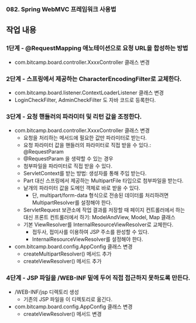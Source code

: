 ### 082. Spring WebMVC 프레임워크 사용법

## 작업 내용

### 1단계 - @RequestMapping 애노테이션으로 요청 URL을 합성하는 방법

- com.bitcamp.board.controller.XxxxController 클래스 변경

### 2단계 - 스프링에서 제공하는 CharacterEncodingFilter로 교체한다.

- com.bitcamp.board.listener.ContextLoaderListener 클래스 변경
- LoginCheckFilter, AdminCheckFilter 도 자바 코드로 등록한다.

### 3단계 - 요청 핸들러의 파라미터 및 리턴 값을 조정한다.

- com.bitcamp.board.controller.XxxxController 클래스 변경
  - 요청을 처리하는 메서드에 필요한 값만 파라미터로 받는다.
  - 요청 파라미터 값을 핸들러의 파라미터로 직접 받을 수 있다.: @RequestParam
  - @RequestParam 을 생략할 수 있는 경우
  - 첨부파일을 파라미터로 직접 받을 수 있다.
  - ServletContext를 받는 방법: 생성자를 통해 주입 받는다. 
  - Part 대신 스프링에서 제공하는 MultipartFile 타입으로 첨부파일을 받는다.
  - 낱개의 파라미터 값을 도메인 객체로 바로 받을 수 있다.
    - 단, multipart/form-data 형식으로 전송된 데이터를 처리하려면 MultipartResolver를 설정해야 한다.
  - ServletRequest 보관소에 작업 결과를 저장할 때 페이지 컨트롤러에서 하는 대신 프론트 컨트롤러에서 하기: ModelAndView, Model, Map 클래스
  - 기본 ViewResolver를 InternalResourceViewResolver로 교체한다.
    - 접두사, 접미사를 이용하여 JSP 주소를 완성할 수 있다.
    - InternalResourceViewResolver를 설정해야 한다.
- com.bitcamp.board.config.AppConfig 클래스 변경
  - createMultipartResolver() 메서드 추가
  - createViewResolver() 메서드 추가

### 4단계 - JSP 파일을 /WEB-INF 밑에 두어 직접 접근하지 못하도록 만든다.

- /WEB-INF/jsp 디렉토리 생성
  - 기존의 JSP 파일을 이 디렉토리로 옮긴다.
- com.bitcamp.board.config.AppConfig 클래스 변경
  - createViewResolver() 메서드 변경